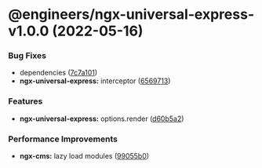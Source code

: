 # @engineers/ngx-universal-express-v1.0.0 (2022-05-16)


### Bug Fixes

* dependencies ([7c7a101](https://github.com/eng-dibo/dibo/commit/7c7a101a58148a6607bac949b4aa8b93587e9b52))
* **ngx-universal-express:** interceptor ([6569713](https://github.com/eng-dibo/dibo/commit/6569713ddcaa9a619bab1c5b4e7c57fd15a38ad7))


### Features

* **ngx-universal-express:** options.render ([d60b5a2](https://github.com/eng-dibo/dibo/commit/d60b5a2a8a37bc32e90ad27040c3878d81fe75b0))


### Performance Improvements

* **ngx-cms:** lazy load modules ([99055b0](https://github.com/eng-dibo/dibo/commit/99055b0abf3486d7f2161c4559779a93563d293c))
